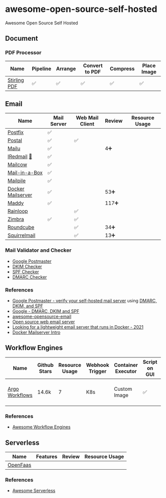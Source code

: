 # awesome-open-source-self-hosted
Awesome Open Source Self Hosted

## Document

### PDF Processor
Name | Pipeline | Arrange | Convert to PDF | Compress | Place Image
---|---|---|---|---|---
[Stirling PDF](https://github.com/Stirling-Tools/Stirling-PDF) |✅|✅|✅|✅|✅


## Email

Name | Mail Server | Web Mail Client | Review | Resource Usage
---|---|---|---|---
[Postfix]() |✅|||
[Postal]() |✅|✅||
[Mailu](https://mailu.io/2.0/) |✅||4➕|
[IRedmail]() [🐳](https://github.com/iredmail/dockerized) |✅|||
[Mailcow](https://mailcow.email) |✅|||
[Mail-in-a-Box](https://mailinabox.email) |✅|||
[Mailpile](https://www.mailpile.is) |✅|||
[Docker Mailserver](https://github.com/docker-mailserver/docker-mailserver) |✅||53➕| 
[Maddy](https://maddy.email) |✅||117➕|
[Rainloop](https://www.rainloop.net) ||✅|| 
[Zimbra](https://www.zimbra.com) |✅|✅||
[Roundcube]() ||✅|34➕|
[Squirrelmail]() ||✅|13➕|

### Mail Validator and Checker
- [Google Postmaster](https://postmaster.google.com/)
- [DKIM Checker](https://mxtoolbox.com/dkim.aspx)
- [SPF Checker](https://mxtoolbox.com/SuperTool.aspx?action=spf)
- [DMARC Checker](https://dmarcly.com/tools/dmarc-checker)

### References
- [Google Postmaster - verify your self-hosted mail server](https://postmaster.google.com) using [DMARC, DKIM, and SPF](https://www.cloudflare.com/en-au/learning/email-security/dmarc-dkim-spf/)
- [Google - DMARC, DKIM and SPF](https://support.google.com/a/answer/81126?visit_id=638532177956139038-3838716887&rd=1#authentication)
- [awesome-opensource-email](https://github.com/Mindbaz/awesome-opensource-email)
- [Open source web email server](https://forwardemail.net/en/blog/open-source/web-email-server)
- [Looking for a lightweight email server that runs in Docker - 2021](https://www.reddit.com/r/selfhosted/comments/pqbhej/looking_for_a_lightweight_email_server_that_runs/)
- [Docker Mailserver Intro](https://docker-mailserver.github.io/docker-mailserver/latest/introduction/)

## Workflow Engines
Name | Github Stars | Resource Usage | Webhook Trigger | Container Executor | Script on GUI | K8S | Used By | Dev. Language
---|---|---|---|---|---|---|---|---
[Argo Workflows](https://github.com/argoproj/argo-workflows) | 14.6k | 7 | K8s | Custom Image | ✅ | Required | Google, IBM, Metaflow, Kubeflow | Go

### References
- [Awesome Workflow Engines](https://github.com/meirwah/awesome-workflow-engines?tab=readme-ov-file)

## Serverless
Name | Features | Review | Resource Usage
---|---|---|---
[OpenFaas]() |||

### References
- [Awesome Serverless](https://github.com/anaibol/awesome-serverless)
